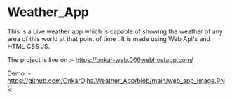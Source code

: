 # Weather_App
This is a Live weather app which is capable of showing the weather of any area of this world at that point of time . It is made using Web Api's and HTML CSS JS.

The project is live on :- https://onkar-web.000webhostapp.com/

Demo :- https://github.com/OnkarOjha/Weather_App/blob/main/web_app_image.PNG

